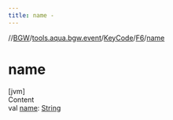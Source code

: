 ```yaml
---
title: name -
---
```

//[BGW](../../../../index.md)/[tools.aqua.bgw.event](../../index.md)/[KeyCode](../index.md)/[F6](index.md)/[name](name.md)



# name  
[jvm]  
Content  
val [name](name.md): [String](https://kotlinlang.org/api/latest/jvm/stdlib/kotlin/-string/index.html)  



